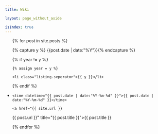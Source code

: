 ```yaml
---
title: Wiki

layout: page_without_aside

isIndex: true
---
```



<ul class="listing">

{% for post in site.posts %}

  {% capture y %}
{{post.date | date:"%Y"}}{% endcapture %}

  {% if year != y %}

    {% assign year = y %}

    <li class="listing-seperator">{{ y }}</li>

  {% endif %}

  <li class="listing-item">

    <time datetime="{{ post.date | date:"%Y-%m-%d" }}">{{ post.date | date:"%Y-%m-%d" }}</time>

    <a href="{{ site.url }}
{{ post.url }}"
 title="{{ post.title }}">{{ post.title }}</a>

  </li>

{% endfor %}

</ul>

